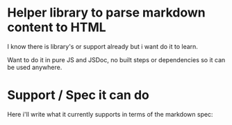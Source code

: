 # Helper library to parse markdown content to HTML

I know there is library's or support already but i want do it to learn.

Want to do it in pure JS and JSDoc, no built steps or dependencies so it can be used anywhere.

# Support / Spec it can do

Here i'll write what it currently supports in terms of the markdown spec:
